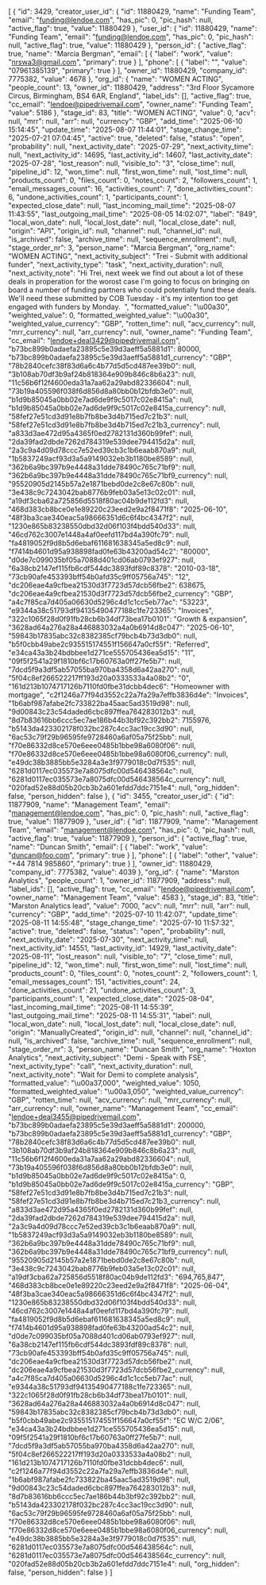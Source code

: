 [
  {
    "id": 3429,
    "creator_user_id": {
      "id": 11880429,
      "name": "Funding Team",
      "email": "funding@lendoe.com",
      "has_pic": 0,
      "pic_hash": null,
      "active_flag": true,
      "value": 11880429
    },
    "user_id": {
      "id": 11880429,
      "name": "Funding Team",
      "email": "funding@lendoe.com",
      "has_pic": 0,
      "pic_hash": null,
      "active_flag": true,
      "value": 11880429
    },
    "person_id": {
      "active_flag": true,
      "name": "Marcia Bergman",
      "email": [
        {
          "label": "work",
          "value": "nrswa3@gmail.com",
          "primary": true
        }
      ],
      "phone": [
        {
          "label": "",
          "value": "07961385139",
          "primary": true
        }
      ],
      "owner_id": 11880429,
      "company_id": 7775382,
      "value": 4678
    },
    "org_id": {
      "name": "WOMEN ACTING",
      "people_count": 13,
      "owner_id": 11880429,
      "address": "3rd Floor Sycamore Circus,  Birmingham, BS4 6AR, England",
      "label_ids": [],
      "active_flag": true,
      "cc_email": "lendoe@pipedrivemail.com",
      "owner_name": "Funding Team",
      "value": 5186
    },
    "stage_id": 83,
    "title": "WOMEN ACTING",
    "value": 0,
    "acv": null,
    "mrr": null,
    "arr": null,
    "currency": "GBP",
    "add_time": "2025-06-10 15:14:45",
    "update_time": "2025-08-07 11:44:01",
    "stage_change_time": "2025-07-21 07:04:45",
    "active": true,
    "deleted": false,
    "status": "open",
    "probability": null,
    "next_activity_date": "2025-07-29",
    "next_activity_time": null,
    "next_activity_id": 14695,
    "last_activity_id": 14607,
    "last_activity_date": "2025-07-28",
    "lost_reason": null,
    "visible_to": "3",
    "close_time": null,
    "pipeline_id": 12,
    "won_time": null,
    "first_won_time": null,
    "lost_time": null,
    "products_count": 0,
    "files_count": 0,
    "notes_count": 2,
    "followers_count": 1,
    "email_messages_count": 16,
    "activities_count": 7,
    "done_activities_count": 6,
    "undone_activities_count": 1,
    "participants_count": 1,
    "expected_close_date": null,
    "last_incoming_mail_time": "2025-08-07 11:43:55",
    "last_outgoing_mail_time": "2025-08-05 14:02:07",
    "label": "849",
    "local_won_date": null,
    "local_lost_date": null,
    "local_close_date": null,
    "origin": "API",
    "origin_id": null,
    "channel": null,
    "channel_id": null,
    "is_archived": false,
    "archive_time": null,
    "sequence_enrollment": null,
    "stage_order_nr": 3,
    "person_name": "Marcia Bergman",
    "org_name": "WOMEN ACTING",
    "next_activity_subject": "Trei - Submit with additional funder",
    "next_activity_type": "task",
    "next_activity_duration": null,
    "next_activity_note": "Hi Trei, next week we find out about a lot of these deals in properation for the worost case I'm going to focus on bringing on board a number of funding partners who could potentially fund these deals. We'll need these submitted by COB Tuesday - it's my intention too get engaged with funders by Monday.&nbsp;&nbsp;",
    "formatted_value": "\u00a30",
    "weighted_value": 0,
    "formatted_weighted_value": "\u00a30",
    "weighted_value_currency": "GBP",
    "rotten_time": null,
    "acv_currency": null,
    "mrr_currency": null,
    "arr_currency": null,
    "owner_name": "Funding Team",
    "cc_email": "lendoe+deal3429@pipedrivemail.com",
    "b73bc899b0adaefa23895c5e39d3aeff5a5881d1": 80000,
    "b73bc899b0adaefa23895c5e39d3aeff5a5881d1_currency": "GBP",
    "78b2840cefc38f83d6a6c4b77d5d5cd487ee39b0": null,
    "3b108ab70df3b9af24b818364e909b846c8b6a23": null,
    "11c56b6f12f4600eda31a7aa62a29abd82336604": null,
    "73b19a405596f038f6d856d8a80bb0b12bfdb3e0": null,
    "b1d9b85045a0bb02e7ad6de9f9c5017c02e8415a": null,
    "b1d9b85045a0bb02e7ad6de9f9c5017c02e8415a_currency": null,
    "58fef27e51cd3d91e8b7fb8be3d4b715ed7c21b3": null,
    "58fef27e51cd3d91e8b7fb8be3d4b715ed7c21b3_currency": null,
    "a833d3ae472d95a4365f0ed2782131d360b99fef": null,
    "2da39fad2dbde7262d784319e539dee794415d2a": null,
    "2a3c9a4d09d78ccc7e52ed39cb3c1b6eaab870a9": null,
    "1b5837249acf93d3a5a9149032eb3b1180be8589": null,
    "362b6a9bc397b9e4448a31dde78490c765c71bf9": null,
    "362b6a9bc397b9e4448a31dde78490c765c71bf9_currency": null,
    "95520905d2145b57a2e1871bebd0de2c8e67c80b": null,
    "3e438c9c7243042bab8776b9feb03a5e13c02c01": null,
    "a19df3cba62a725856d5518f80ac04b9de112fd3": null,
    "468d383cb8bce0e1e89220c23eed2e9a2f8471f8": "2025-06-10",
    "48f3ba3cae340eac5a98666351d6c6f4bc4347f2": null,
    "1230e865b83238550dbd32d06f103f4bdd540d33": null,
    "46cd762c3007e1448a4af0eefd117bd4a390fc79": null,
    "fa4819052f9d8b5d6ebaf611681638345a5ed8c9": null,
    "f7414b4601d95a938898fad0fe63b43200ad54c2": "80000",
    "d0de7c099035bf05a7088d401cd06ab0793ef927": null,
    "6a38cb2147ef115fb6cdf544dc3893fdf89c8378": "2010-03-18",
    "73cb90afe453393bff54b0afd35c9ff05756a745": "12",
    "dc206eae4a9cfbea21530d3f7723d57dcb56fbe2": 638675,
    "dc206eae4a9cfbea21530d3f7723d57dcb56fbe2_currency": "GBP",
    "a4c7f85ca7d405a06630d5296c4d1c1cc5eb77ac": "53223",
    "e9344a38c51793df94135490477188c1fe723365": "Invoices",
    "322c1065f28d0f91fb28cb6b34df73bea17b0101": "Growth & expansion",
    "3628ad64a276a28a446883032a4a0b6914d8c047": "2025-06-10",
    "59843b17835abc32c8382385cf79bcb4b73d3db0": null,
    "b5f0cbb49abe2c935515174551f156647a0cf55f": "Referred",
    "e34ca43a3b24bdbbee1d271ce555705436ea5d15": "11",
    "09f5f2541a29f1810bf6c17b60763a0ff27fe5b7": null,
    "7dcd5f9a3df5ab57055ba970ba4358d6a42aa270": null,
    "5f04c8ef266522217ff193d20a0333533a4a08b2": "0",
    "161d213b1074717126b7110fd0fbe31dcbb4dec6": "Homeowner with mortgage",
    "c2f1246a77f94d3552c22a7fa29a7effb3836d4e": "Invoices",
    "1b6abf987afabe2fc733822ba45aac5ad3519d98": null,
    "9d00843c23c54daded6cbc897ffea764283012b3": null,
    "8d7b83616bb6ccc5ec7ae186b44b3bf92c392bb2": 7155976,
    "b5143da423302178f032bc287c4cc3ac19cc3d90": null,
    "6ac53c79f29b96595fe9728460a6af05a75f25bb": null,
    "f70e86332d8ce570e6eee0485b1bbe98a6080f06": null,
    "f70e86332d8ce570e6eee0485b1bbe98a6080f06_currency": null,
    "e49dc38b3885bb5e3284a3e3f9779018c0d7f535": null,
    "6281d0117ec035573e7a8075dfc00d546438564c": null,
    "6281d0117ec035573e7a8075dfc00d546438564c_currency": null,
    "020fad52e88d05b20cb3b2a601efdd7ddc7151e4": null,
    "org_hidden": false,
    "person_hidden": false
  },
  {
    "id": 3455,
    "creator_user_id": {
      "id": 11877909,
      "name": "Management Team",
      "email": "management@lendoe.com",
      "has_pic": 0,
      "pic_hash": null,
      "active_flag": true,
      "value": 11877909
    },
    "user_id": {
      "id": 11877909,
      "name": "Management Team",
      "email": "management@lendoe.com",
      "has_pic": 0,
      "pic_hash": null,
      "active_flag": true,
      "value": 11877909
    },
    "person_id": {
      "active_flag": true,
      "name": "Duncan Smith",
      "email": [
        {
          "label": "work",
          "value": "duncan@foo.com",
          "primary": true
        }
      ],
      "phone": [
        {
          "label": "other",
          "value": "+44 7814 985860",
          "primary": true
        }
      ],
      "owner_id": 11880429,
      "company_id": 7775382,
      "value": 4039
    },
    "org_id": {
      "name": "Marston Analytics",
      "people_count": 1,
      "owner_id": 11877909,
      "address": null,
      "label_ids": [],
      "active_flag": true,
      "cc_email": "lendoe@pipedrivemail.com",
      "owner_name": "Management Team",
      "value": 4583
    },
    "stage_id": 83,
    "title": "Marston Analytics lead",
    "value": 7000,
    "acv": null,
    "mrr": null,
    "arr": null,
    "currency": "GBP",
    "add_time": "2025-07-10 11:42:07",
    "update_time": "2025-08-11 14:55:48",
    "stage_change_time": "2025-07-10 11:57:32",
    "active": true,
    "deleted": false,
    "status": "open",
    "probability": null,
    "next_activity_date": "2025-07-30",
    "next_activity_time": null,
    "next_activity_id": 14551,
    "last_activity_id": 14929,
    "last_activity_date": "2025-08-11",
    "lost_reason": null,
    "visible_to": "7",
    "close_time": null,
    "pipeline_id": 12,
    "won_time": null,
    "first_won_time": null,
    "lost_time": null,
    "products_count": 0,
    "files_count": 0,
    "notes_count": 2,
    "followers_count": 1,
    "email_messages_count": 151,
    "activities_count": 24,
    "done_activities_count": 21,
    "undone_activities_count": 3,
    "participants_count": 1,
    "expected_close_date": "2025-08-04",
    "last_incoming_mail_time": "2025-08-11 14:55:39",
    "last_outgoing_mail_time": "2025-08-11 14:55:31",
    "label": null,
    "local_won_date": null,
    "local_lost_date": null,
    "local_close_date": null,
    "origin": "ManuallyCreated",
    "origin_id": null,
    "channel": null,
    "channel_id": null,
    "is_archived": false,
    "archive_time": null,
    "sequence_enrollment": null,
    "stage_order_nr": 3,
    "person_name": "Duncan Smith",
    "org_name": "Hoxton Analytics",
    "next_activity_subject": "Demi - Speak with FSE",
    "next_activity_type": "call",
    "next_activity_duration": null,
    "next_activity_note": "Wait for Demi to complete analysis",
    "formatted_value": "\u00a37,000",
    "weighted_value": 1050,
    "formatted_weighted_value": "\u00a3,050",
    "weighted_value_currency": "GBP",
    "rotten_time": null,
    "acv_currency": null,
    "mrr_currency": null,
    "arr_currency": null,
    "owner_name": "Management Team",
    "cc_email": "lendoe+deal3455@pipedrivemail.com",
    "b73bc899b0adaefa23895c5e39d3aeff5a5881d1": 200000,
    "b73bc899b0adaefa23895c5e39d3aeff5a5881d1_currency": "GBP",
    "78b2840cefc38f83d6a6c4b77d5d5cd487ee39b0": null,
    "3b108ab70df3b9af24b818364e909b846c8b6a23": null,
    "11c56b6f12f4600eda31a7aa62a29abd82336604": null,
    "73b19a405596f038f6d856d8a80bb0b12bfdb3e0": null,
    "b1d9b85045a0bb02e7ad6de9f9c5017c02e8415a": 0,
    "b1d9b85045a0bb02e7ad6de9f9c5017c02e8415a_currency": "GBP",
    "58fef27e51cd3d91e8b7fb8be3d4b715ed7c21b3": null,
    "58fef27e51cd3d91e8b7fb8be3d4b715ed7c21b3_currency": null,
    "a833d3ae472d95a4365f0ed2782131d360b99fef": null,
    "2da39fad2dbde7262d784319e539dee794415d2a": null,
    "2a3c9a4d09d78ccc7e52ed39cb3c1b6eaab870a9": null,
    "1b5837249acf93d3a5a9149032eb3b1180be8589": null,
    "362b6a9bc397b9e4448a31dde78490c765c71bf9": null,
    "362b6a9bc397b9e4448a31dde78490c765c71bf9_currency": null,
    "95520905d2145b57a2e1871bebd0de2c8e67c80b": null,
    "3e438c9c7243042bab8776b9feb03a5e13c02c01": null,
    "a19df3cba62a725856d5518f80ac04b9de112fd3": "694,765,847",
    "468d383cb8bce0e1e89220c23eed2e9a2f8471f8": "2025-06-04",
    "48f3ba3cae340eac5a98666351d6c6f4bc4347f2": null,
    "1230e865b83238550dbd32d06f103f4bdd540d33": null,
    "46cd762c3007e1448a4af0eefd117bd4a390fc79": null,
    "fa4819052f9d8b5d6ebaf611681638345a5ed8c9": null,
    "f7414b4601d95a938898fad0fe63b43200ad54c2": null,
    "d0de7c099035bf05a7088d401cd06ab0793ef927": null,
    "6a38cb2147ef115fb6cdf544dc3893fdf89c8378": null,
    "73cb90afe453393bff54b0afd35c9ff05756a745": null,
    "dc206eae4a9cfbea21530d3f7723d57dcb56fbe2": null,
    "dc206eae4a9cfbea21530d3f7723d57dcb56fbe2_currency": null,
    "a4c7f85ca7d405a06630d5296c4d1c1cc5eb77ac": null,
    "e9344a38c51793df94135490477188c1fe723365": null,
    "322c1065f28d0f91fb28cb6b34df73bea17b0101": null,
    "3628ad64a276a28a446883032a4a0b6914d8c047": null,
    "59843b17835abc32c8382385cf79bcb4b73d3db0": null,
    "b5f0cbb49abe2c935515174551f156647a0cf55f": "EC W/C 2/06",
    "e34ca43a3b24bdbbee1d271ce555705436ea5d15": null,
    "09f5f2541a29f1810bf6c17b60763a0ff27fe5b7": null,
    "7dcd5f9a3df5ab57055ba970ba4358d6a42aa270": null,
    "5f04c8ef266522217ff193d20a0333533a4a08b2": null,
    "161d213b1074717126b7110fd0fbe31dcbb4dec6": null,
    "c2f1246a77f94d3552c22a7fa29a7effb3836d4e": null,
    "1b6abf987afabe2fc733822ba45aac5ad3519d98": null,
    "9d00843c23c54daded6cbc897ffea764283012b3": null,
    "8d7b83616bb6ccc5ec7ae186b44b3bf92c392bb2": null,
    "b5143da423302178f032bc287c4cc3ac19cc3d90": null,
    "6ac53c79f29b96595fe9728460a6af05a75f25bb": null,
    "f70e86332d8ce570e6eee0485b1bbe98a6080f06": null,
    "f70e86332d8ce570e6eee0485b1bbe98a6080f06_currency": null,
    "e49dc38b3885bb5e3284a3e3f9779018c0d7f535": null,
    "6281d0117ec035573e7a8075dfc00d546438564c": null,
    "6281d0117ec035573e7a8075dfc00d546438564c_currency": null,
    "020fad52e88d05b20cb3b2a601efdd7ddc7151e4": null,
    "org_hidden": false,
    "person_hidden": false
  }
  ]

